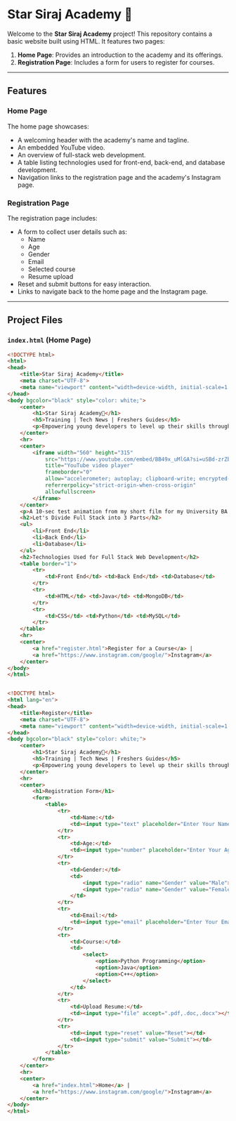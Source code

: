 # Star Siraj Academy 🚀

Welcome to the **Star Siraj Academy** project! This repository contains a basic website built using HTML. It features two pages:

1. **Home Page**: Provides an introduction to the academy and its offerings.
2. **Registration Page**: Includes a form for users to register for courses.

---

## Features

### Home Page
The home page showcases:
- A welcoming header with the academy's name and tagline.
- An embedded YouTube video.
- An overview of full-stack web development.
- A table listing technologies used for front-end, back-end, and database development.
- Navigation links to the registration page and the academy's Instagram page.

### Registration Page
The registration page includes:
- A form to collect user details such as:
  - Name
  - Age
  - Gender
  - Email
  - Selected course
  - Resume upload
- Reset and submit buttons for easy interaction.
- Links to navigate back to the home page and the Instagram page.

---

## Project Files

### `index.html` (Home Page)

```html
<!DOCTYPE html>
<html>
<head>
    <title>Star Siraj Academy</title>
    <meta charset="UTF-8">
    <meta name="viewport" content="width=device-width, initial-scale=1.0">
</head>
<body bgcolor="black" style="color: white;">
    <center>
        <h1>Star Siraj Academy🚀</h1>
        <h5>Training | Tech News | Freshers Guides</h5>
        <p>Empowering young developers to level up their skills through training in software development technologies.</p>
    </center>
    <hr>
    <center>
        <iframe width="560" height="315" 
            src="https://www.youtube.com/embed/BB49x_uMlGA?si=uSBd-zrZbbcQlild" 
            title="YouTube video player" 
            frameborder="0" 
            allow="accelerometer; autoplay; clipboard-write; encrypted-media; gyroscope; picture-in-picture; web-share" 
            referrerpolicy="strict-origin-when-cross-origin" 
            allowfullscreen>
        </iframe>
    </center>
    <p>A 10-sec test animation from my short film for my University BA Animation course, due in January.</p>
    <h2>Let's Divide Full Stack into 3 Parts</h2>
    <ul>
        <li>Front End</li>
        <li>Back End</li>
        <li>Database</li>
    </ul>
    <h2>Technologies Used for Full Stack Web Development</h2>
    <table border="1">
        <tr>
            <td>Front End</td> <td>Back End</td> <td>Database</td>
        </tr>
        <tr>
            <td>HTML</td> <td>Java</td> <td>MongoDB</td>
        </tr>
        <tr>
            <td>CSS</td> <td>Python</td> <td>MySQL</td>
        </tr>
    </table>
    <hr>
    <center>
        <a href="register.html">Register for a Course</a> | 
        <a href="https://www.instagram.com/google/">Instagram</a>
    </center>
</body>
</html>


<!DOCTYPE html>
<html lang="en">
<head>
    <title>Register</title>
    <meta charset="UTF-8">
    <meta name="viewport" content="width=device-width, initial-scale=1.0">
</head>
<body bgcolor="black" style="color: white;">
    <center>
        <h1>Star Siraj Academy🚀</h1>
        <h5>Training | Tech News | Freshers Guides</h5>
        <p>Empowering young developers to level up their skills through training in software development technologies.</p>
    </center>
    <hr>
    <center>
        <h1>Registration Form</h1>
        <form>
            <table>
                <tr>
                    <td>Name:</td> 
                    <td><input type="text" placeholder="Enter Your Name"></td>
                </tr>
                <tr>
                    <td>Age:</td> 
                    <td><input type="number" placeholder="Enter Your Age"></td>
                </tr>
                <tr>
                    <td>Gender:</td>
                    <td>
                        <input type="radio" name="Gender" value="Male"> Male 
                        <input type="radio" name="Gender" value="Female"> Female
                    </td>
                </tr>
                <tr>
                    <td>Email:</td> 
                    <td><input type="email" placeholder="Enter Your Email"></td>
                </tr>
                <tr>
                    <td>Course:</td>
                    <td>
                        <select>
                            <option>Python Programming</option>
                            <option>Java</option>
                            <option>C++</option>
                        </select>
                    </td>
                </tr>
                <tr>
                    <td>Upload Resume:</td>
                    <td><input type="file" accept=".pdf,.doc,.docx"></td>
                </tr>
                <tr>
                    <td><input type="reset" value="Reset"></td>
                    <td><input type="submit" value="Submit"></td>
                </tr>
            </table>
        </form>
    </center>
    <hr>
    <center>
        <a href="index.html">Home</a> | 
        <a href="https://www.instagram.com/google/">Instagram</a>
    </center>
</body>
</html>

